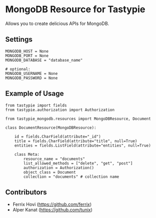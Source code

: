 MongoDB Resource for Tastypie
=============================

Allows you to create delicious APIs for MongoDB.

Settings
--------

    MONGODB_HOST = None
    MONGODB_PORT = None
    MONGODB_DATABASE = "database_name"

    # optional:
    MONGODB_USERNAME = None
    MONGODB_PASSWORD = None

Example of Usage
----------------

    from tastypie import fields
    from tastypie.authorization import Authorization

    from tastypie_mongodb.resources import MongoDBResource, Document

    class DocumentResource(MongoDBResource):

        id = fields.CharField(attribute="_id")
        title = fields.CharField(attribute="title", null=True)
        entities = fields.ListField(attribute="entities", null=True)

        class Meta:
            resource_name = "documents"
            list_allowed_methods = ["delete", "get", "post"]
            authorization = Authorization()
            object_class = Document
            collection = "documents" # collection name

Contributors
------------

 - Ferrix Hovi (<https://github.com/ferrix>)
 - Alper Kanat (<https://github.com/tunix>)


